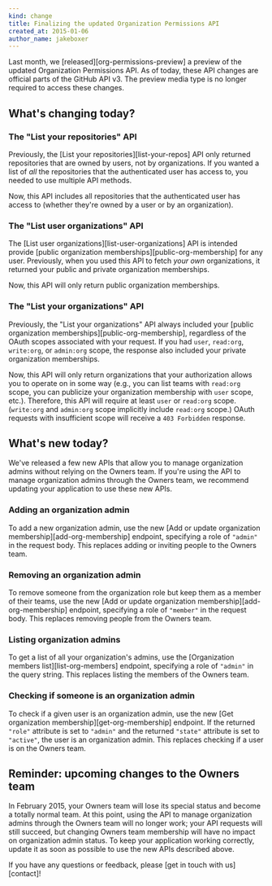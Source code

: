 ```yaml
---
kind: change
title: Finalizing the updated Organization Permissions API
created_at: 2015-01-06
author_name: jakeboxer
---
```


Last month, we [released][org-permissions-preview] a preview of the updated Organization Permissions API. As of today, these API changes are official parts of the GitHub API v3. The preview media type is no longer required to access these changes.

## What's changing today?

### The "List your repositories" API

Previously, the [List your repositories][list-your-repos] API only returned repositories that are owned by users, not by organizations. If you wanted a list of *all* the repositories that the authenticated user has access to, you needed to use multiple API methods.

Now, this API includes all repositories that the authenticated user has access to (whether they're owned by a user or by an organization).

### The "List user organizations" API

The [List user organizations][list-user-organizations] API is intended provide [public organization memberships][public-org-membership] for any user. Previously, when you used this API to fetch *your own* organizations, it returned your public and private organization memberships.

Now, this API will only return public organization memberships.

### The "List your organizations" API

Previously, the "List your organizations" API always included your [public organization memberships][public-org-membership], regardless of the OAuth scopes associated with your request. If you had `user`, `read:org`, `write:org`, or `admin:org` scope, the response also included your private organization memberships.

Now, this API will only return organizations that your authorization allows you to operate on in some way (e.g., you can list teams with `read:org` scope, you can publicize your organization membership with `user` scope, etc.). Therefore, this API will require at least `user` or `read:org` scope. (`write:org` and `admin:org` scope implicitly include `read:org` scope.) OAuth requests with insufficient scope will receive a `403 Forbidden` response.

## What's new today?

We've released a few new APIs that allow you to manage organization admins without relying on the Owners team. If you're using the API to manage organization admins through the Owners team, we recommend updating your application to use these new APIs.

### Adding an organization admin

To add a new organization admin, use the new [Add or update organization membership][add-org-membership] endpoint, specifying a role of `"admin"` in the request body. This replaces adding or inviting people to the Owners team.

### Removing an organization admin

To remove someone from the organization role but keep them as a member of their teams, use the new [Add or update organization membership][add-org-membership] endpoint, specifying a role of `"member"` in the request body. This replaces removing people from the Owners team.

### Listing organization admins

To get a list of all your organization's admins, use the [Organization members list][list-org-members] endpoint, specifying a role of `"admin"` in the query string. This replaces listing the members of the Owners team.

### Checking if someone is an organization admin

To check if a given user is an organization admin, use the new [Get organization membership][get-org-membership] endpoint. If the returned `"role"` attribute is set to `"admin"` and the returned `"state"` attribute is set to `"active"`, the user is an organization admin. This replaces checking if a user is on the Owners team.

## Reminder: upcoming changes to the Owners team

In February 2015, your Owners team will lose its special status and become a totally normal team. At this point, using the API to manage organization admins through the Owners team will no longer work; your API requests will still succeed, but changing Owners team membership will have no impact on organization admin status. To keep your application working correctly, update it as soon as possible to use the new APIs described above.

If you have any questions or feedback, please [get in touch with us][contact]!
